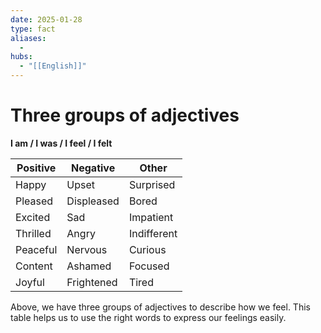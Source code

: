 ```yaml
---
date: 2025-01-28
type: fact
aliases:
  -
hubs:
  - "[[English]]"
---
```


# Three groups of adjectives

**I am / I was / I feel / I felt**

| Positive | Negative | Other |
|----------|----------|-------|
| Happy | Upset | Surprised |
| Pleased | Displeased | Bored |
| Excited | Sad | Impatient |
| Thrilled | Angry | Indifferent |
| Peaceful | Nervous | Curious |
| Content | Ashamed | Focused |
| Joyful | Frightened | Tired |

Above, we have three groups of adjectives to describe how we feel. This table helps us to use the right words to express our feelings easily. 
